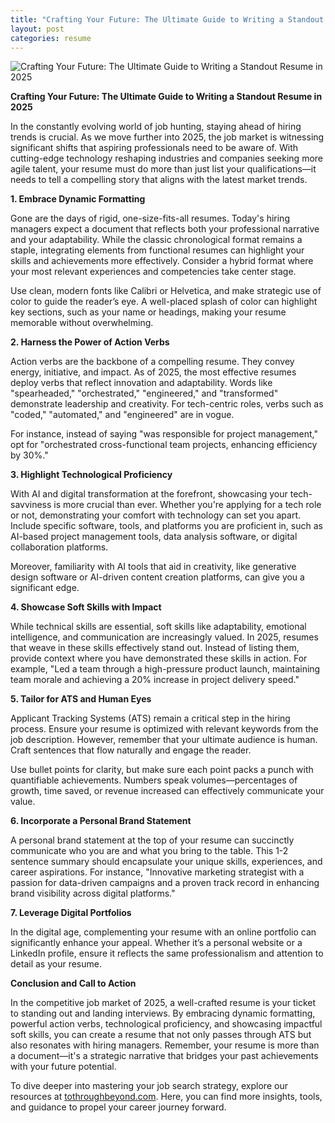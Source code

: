 ```yaml
---
title: "Crafting Your Future: The Ultimate Guide to Writing a Standout Resume in 2025"
layout: post
categories: resume
---
```


![Crafting Your Future: The Ultimate Guide to Writing a Standout Resume in 2025](https://scottynvme.github.io/TTB-blog/assets/images/2025-07-29-resume.png)

**Crafting Your Future: The Ultimate Guide to Writing a Standout Resume in 2025**

In the constantly evolving world of job hunting, staying ahead of hiring trends is crucial. As we move further into 2025, the job market is witnessing significant shifts that aspiring professionals need to be aware of. With cutting-edge technology reshaping industries and companies seeking more agile talent, your resume must do more than just list your qualifications—it needs to tell a compelling story that aligns with the latest market trends.

**1. Embrace Dynamic Formatting**

Gone are the days of rigid, one-size-fits-all resumes. Today's hiring managers expect a document that reflects both your professional narrative and your adaptability. While the classic chronological format remains a staple, integrating elements from functional resumes can highlight your skills and achievements more effectively. Consider a hybrid format where your most relevant experiences and competencies take center stage.

Use clean, modern fonts like Calibri or Helvetica, and make strategic use of color to guide the reader’s eye. A well-placed splash of color can highlight key sections, such as your name or headings, making your resume memorable without overwhelming.

**2. Harness the Power of Action Verbs**

Action verbs are the backbone of a compelling resume. They convey energy, initiative, and impact. As of 2025, the most effective resumes deploy verbs that reflect innovation and adaptability. Words like "spearheaded," "orchestrated," "engineered," and "transformed" demonstrate leadership and creativity. For tech-centric roles, verbs such as "coded," "automated," and "engineered" are in vogue.

For instance, instead of saying "was responsible for project management," opt for "orchestrated cross-functional team projects, enhancing efficiency by 30%."

**3. Highlight Technological Proficiency**

With AI and digital transformation at the forefront, showcasing your tech-savviness is more crucial than ever. Whether you're applying for a tech role or not, demonstrating your comfort with technology can set you apart. Include specific software, tools, and platforms you are proficient in, such as AI-based project management tools, data analysis software, or digital collaboration platforms.

Moreover, familiarity with AI tools that aid in creativity, like generative design software or AI-driven content creation platforms, can give you a significant edge.

**4. Showcase Soft Skills with Impact**

While technical skills are essential, soft skills like adaptability, emotional intelligence, and communication are increasingly valued. In 2025, resumes that weave in these skills effectively stand out. Instead of listing them, provide context where you have demonstrated these skills in action. For example, "Led a team through a high-pressure product launch, maintaining team morale and achieving a 20% increase in project delivery speed."

**5. Tailor for ATS and Human Eyes**

Applicant Tracking Systems (ATS) remain a critical step in the hiring process. Ensure your resume is optimized with relevant keywords from the job description. However, remember that your ultimate audience is human. Craft sentences that flow naturally and engage the reader.

Use bullet points for clarity, but make sure each point packs a punch with quantifiable achievements. Numbers speak volumes—percentages of growth, time saved, or revenue increased can effectively communicate your value.

**6. Incorporate a Personal Brand Statement**

A personal brand statement at the top of your resume can succinctly communicate who you are and what you bring to the table. This 1-2 sentence summary should encapsulate your unique skills, experiences, and career aspirations. For instance, "Innovative marketing strategist with a passion for data-driven campaigns and a proven track record in enhancing brand visibility across digital platforms."

**7. Leverage Digital Portfolios**

In the digital age, complementing your resume with an online portfolio can significantly enhance your appeal. Whether it’s a personal website or a LinkedIn profile, ensure it reflects the same professionalism and attention to detail as your resume.

**Conclusion and Call to Action**

In the competitive job market of 2025, a well-crafted resume is your ticket to standing out and landing interviews. By embracing dynamic formatting, powerful action verbs, technological proficiency, and showcasing impactful soft skills, you can create a resume that not only passes through ATS but also resonates with hiring managers. Remember, your resume is more than a document—it's a strategic narrative that bridges your past achievements with your future potential.

To dive deeper into mastering your job search strategy, explore our resources at [tothroughbeyond.com](http://tothroughbeyond.com). Here, you can find more insights, tools, and guidance to propel your career journey forward.